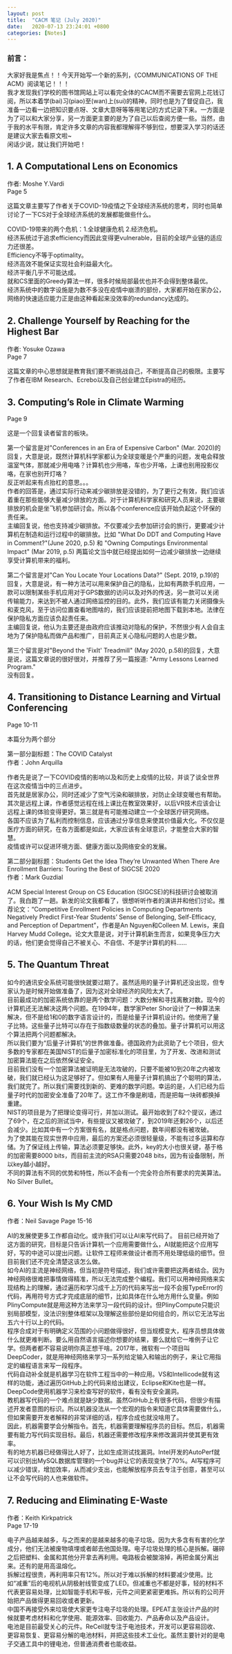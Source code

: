 ```yaml
---
layout: post
title:  "CACM 笔记 (July 2020)"
date:   2020-07-13 23:24:01 +0800
categories: [Notes]
---
```


### 前言： 
大家好我是焦点！！今天开始写一个新的系列，《COMMUNICATIONS OF THE ACM》阅读笔记！！！  
我才发现我们学校的图书馆网站上可以看完全体的CACM而不需要去官网上花钱订阅，所以本着学(bai)习(piao)至(wan)上(sui)的精神，同时也是为了督促自己，我准备一边看一边把知识要点呀、文章大意呀等等用笔记的方式记录下来。一方面是为了可以和大家分享，另一方面更主要的是为了自己以后查阅方便一些。当然，由于我的水平有限，肯定许多文章的内容我都理解得不够到位，想要深入学习的话还是建议大家去看原文啦~  
闲话少说，就让我们开始吧！  

## 1. A Computational Lens on Economics  
作者: Moshe Y.Vardi  
Page 5

这篇文章主要写了作者关于COVID-19疫情之下全球经济系统的思考，同时也简单讨论了一下CS对于全球经济系统的发展都能做些什么。  

COVID-19带来的两个危机：1.全球健康危机 2.经济危机。  
经济系统过于追求efficiency而因此变得更vulnerable，目前的全球产业链的适应力还很差。  
Efficiency不等于optimality。  
经济高效不能保证实现社会利益最大化。  
经济平衡几乎不可能达成。  
就和CS里面的Greedy算法一样，很多时候局部最优也并不会得到整体最优。  
经济系统中的数字设施是为数不多没在疫情中崩溃的部份，大家都开始在家办公，网络的快速适应能力正是由这种看起来没效率的redundancy达成的。

## 2. Challenge Yourself by Reaching for the Highest Bar
作者: Yosuke Ozawa  
Page 7  

这篇文章的中心思想就是教育我们要不断挑战自己，不断提高自己的极限。主要写了作者在IBM Research、Ecrebo以及自己创业建立Epistra的经历。  

## 3. Computing’s Role in Climate Warming  
Page 9

这是一个回复读者留言的板块。  

第一个留言是对"Conferences in an Era of Expensive Carbon" (Mar. 2020)的回复，大意是说，既然计算机科学家都认为全球变暖是个严重的问题，发电会释放温室气体，那就减少用电咯？计算机也少用咯，车也少开咯，上课也别用投影仪咯，在家也别开灯咯？  
反正听起来有点抬杠的意思。。。  
作者的回答是，通过实际行动来减少碳排放是没错的，为了更行之有效，我们应该着重在那些能够大量减少排放的方面。对于计算机科学家和研究人员来说，主要碳排放的机会是坐飞机参加研讨会。所以各个conference应该开始负起这个环保的责任来。  
主编回复说，他也支持减少碳排放。不仅要减少去参加研讨会的旅行，更要减少计算机在制造和运行过程中的碳排放。比如 "What Do DDT and Computing Have in Comment?"(June 2020, p.5) 和 "Owning Computings Environmental Impact" (Mar 2019, p.5) 两篇论文当中就已经提出如何一边减少碳排放一边继续享受计算机带来的福利。  

第二个留言是对"Can You Locate Your Locations Data?" (Sept. 2019, p.19)的回复，大意是说，有一种方法可以用来保护自己的隐私，比如有两款手机应用，一款可以限制某些手机应用对于GPS数据的访问以及对外的传送，另一款可以关闭传输能力，来达到不被人通过网络监控的目的。此外，我们应该有能力关闭摄像头和麦克风，至于访问位置查看地图啥的，我们应该提前把地图下载到本地。法律在保护隐私方面应该负起责任来。   
主编回复说，他认为主要还是由政府应该推动对隐私的保护，不然很少有人会自主地为了保护隐私而做产品和推广，目前真正关心隐私问题的人也是少数。  

第三个留言是对"Beyond the 'FixIt' Treadmill" (May 2020, p.58)的回复，大意是说，这篇文章说的很好很对，并推荐了另一篇报道: "Army Lessons Learned Program."  
没有回复。  

## 4. Transitioning to Distance Learning and Virtual Conferencing  
Page 10-11

本篇分为两个部分

第一部分副标题：The COVID Catalyst  
作者：John Arquilla

作者先是说了一下COVID疫情的影响以及和历史上疫情的比较，并谈了谈全世界在这次疫情当中的三点进步。  
首先就是居家办公，同时还减少了空气污染和碳排放，对防止全球变暖也有帮助。其次是远程上课，作者感觉远程在线上课比在教室效果好，以后VR技术应该会让远程上课的体验变得更好。第三就是有可能推动建立一个全球医疗研究网络。  
各国不应该为了私利而控制信息，应该通过分享信息来使其价值最大化。不仅仅是医疗方面的研究，在各方面都是如此，大家应该有全球意识，才能整合大家的智慧。  
疫情或许可以促进环境方面、健康方面以及网络安全的发展。  

第二部分副标题：Students Get the Idea They’re Unwanted When There Are Enrollment Barriers: Touring the Best of SIGCSE 2020  
作者：Mark Guzdial

ACM Special Interest Group on CS Education (SIGCSE)的科技研讨会被取消了。我白跑了一趟。新发的论文我都看了，很想听听作者的演讲并和他们讨论。推荐论文：“Competitive Enrollment Policies in Computing Departments Negatively Predict First-Year Students’ Sense of Belonging, Self-Efficacy, and Perception of Department”，作者是An Nguyen和Colleen M. Lewis，来自Harvey Mudd College。论文大意是说，对于计算机新生而言，如果竞争压力大的话，他们更会觉得自己不被关心、不自信、不是学计算机的料……  

## 5. The Quantum Threat

如今的通讯安全系统可能很快就要过期了。虽然适用的量子计算机还没出现，但专家认为是时候开始做准备了，因为这对全球经济的风险太大了。  
目前最成功的加密系统依靠的是两个数学问题：大数分解和寻找离散对数。现今的计算机还无法解决这两个问题。在1994年，数学家Peter Shor设计了一种算法来解决，但不是给1和0的数字语言设计的，而是给量子计算机设计的。他使用了量子比特。这些量子比特可以存在于指数级数量的状态的叠加。量子计算机可以用这个算法把两个问题都解决。  
所以我们要为“后量子计算机”的世界做准备。德国政府为此资助了七个项目，但大多数的专家都在美国NIST的后量子加密标准化的项目里，为了开发、改进和测试加密算法能在之后依然保证安全。  
目前我们没有一个加密算法被证明是无法攻破的，只要不能被10到20年之内被攻破，我们就已经认为这足够好了。但如果有人用量子计算机搞出了个聪明的算法，我们就完了。所以我们需要找到新的、更难的数学问题。幸运的是，人们已经为后量子时代的加密安全准备了20年了。这工作不像是刷墙，而是把每一块砖都换掉重建。  
NIST的项目是为了把理论变得可行，并加以测试。最开始收到了82个提议，通过了69个，在之后的测试当中，有些提议又被攻破了，到2019年还剩26个，以后还会减少。比如其中有一个方案很有名，就是格点问题，数年间都没有被攻破。  
为了使其能在现实世界中应用，最后的方案还必须很轻量级，不能有过多运算和存储。为了保证线上传输，算法必须要足够快。此外，key的大小也很关键，基于格的加密需要8000 bits，而目前主流的RSA只需要2048 bits，因为有设备限制，所以key越小越好。  
不同的算法有不同的优势和特性，所以不会有一个完全符合所有要求的完美算法。No Silver Bullet。  

## 6. Your Wish Is My CMD  
作者：Neil Savage
Page 15-16

AI的发展使更多工作都自动化。或许我们可以让AI来写代码了。 目前已经开始了这方面的研究，目标是只告诉计算机一个应用需要做什么，AI就能把这个应用写好，写的中途可以提出问题。让软件工程师来做设计者而不用处理低级的细节。但目前我们还不完全清楚这该怎么做。  
如今AI的主流是神经网络，但当初是符号描述，我们或许需要把这两者结合。因为神经网络很难把事情做得精准，所以无法完成整个编程。我们可以用神经网络来实现结构上的理解，通过遍历和学习成千上万的代码来写出一段不会报TypeError的代码，再用符号方式才完成底层的细节，比如具体在什么地方用什么变量。例如PlinyCompute就是用这种方法来学习一段代码的设计。但PlinyCompute只能识别局部模型，没法识别整体框架以及理解这些部份是如何组合的，所以它无法写出五六十行以上的代码。  
程序合成对于有明确定义范围的小问题做得很好，但当规模变大，程序员想具体做什么就更难判断。要么用自然语言描述你想要的结果，要么就给它一堆例子让它学。但两者都不容易说明你真正想干啥。2017年，微软有一个项目叫DeepCoder，就是用神经网络来学习一系列给定输入和输出的例子，来让它用指定的编程语言来写一段程序。  
代码自动补全就是机器学习在软件工程当中的一种应用。VS和Intellicode就有这样的功能，通过遍历GitHub上的代码来给出建议，Eclipse和Kite也是一样。DeepCode使用机器学习来检查写好的软件，看有没有安全漏洞。  
教机器写代码的一个难点就是缺少数据。虽然GitHub上有很多代码，但很少有描述开发者意图的标识。所以机器没法从一个宏观的指令来知道它具体需要做什么，但如果需要开发者解释的非常详细的话，程序合成也就没啥用了。  
因此，机器需要学会分解指令。首先，机器需要理解程序员的目标。然后，机器需要有能力写代码实现目标。最后，机器还需要修改程序来修改漏洞并使其更有效率。  
有的地方机器已经做得比人好了，比如生成测试找漏洞。Intel开发的AutoPerf就可以识别出MySQL数据库管理的一个bug并让它的表现变快了70%。AI写程序可以减少错误，增加效率，从而减少支出，也能解放程序员去专注于创意，甚至可以让不会写代码的人也来做软件。  

## 7. Reducing and Eliminating E-Waste  
作者：Keith Kirkpatrick  
Page 17-19  

电子产品越来越多，与之而来的是越来越多的电子垃圾。因为大多含有有害的化学成分，他们无法被废物填埋或者邮去他国处理。电子垃圾处理的核心是拆解。碾碎之后把塑料、金属和其他分开拿去再利用。电路板会被酸溶掉，再把金属分离出来。还有的是用高温熔化。  
拆解过程很贵，再利用率只有12%。所以对于难以拆解的材料要减少使用。比如“减重”后的电视机从阴极射线管变成了LED。但减重也不都是好事，轻的材料不代表更容易处理，比如智能手机和平板，元件之间更紧密更难拆。所以有的公司开始把产品做得更易回收或者更新。  
中国不再接受外来垃圾使大家更专注电子垃圾的处理。EPEAT主张设计产品的时候就要考虑材料和化学使用、能源效率、回收能力、产品寿命以及产品设计。  
电池是目前最受关心的元件。ReCell就专注于电池技术，开发可以更容易回收、更容易恢复、更容易分解的电池材料，并把这些技术工业化。虽然主要针对的是电子交通工具中的锂电池，但普通消费者也能收益。  

